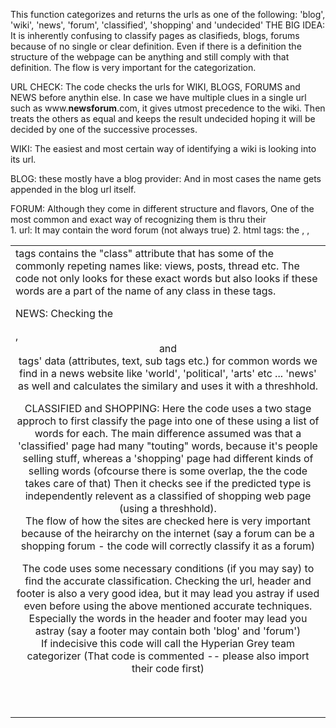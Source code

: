 This function categorizes and returns the urls as one of the following: 'blog', 'wiki', 'news', 'forum', 'classified', 'shopping' and 'undecided'
THE BIG IDEA: It is inherently confusing to classify pages as clasifieds, blogs, forums because of no single or clear definition.
Even if there is a definition the structure of the webpage can be anything and still comply with that definition.
The flow is very important for the categorization.

URL CHECK: The code checks the urls for WIKI, BLOGS, FORUMS and NEWS before anythin else. In case we have multiple clues in a single url
such as www.**newsforum**.com, it gives utmost precedence to the wiki. Then treats the others as equal and keeps the result undecided hoping it will be 
decided by one of the successive processes. 
 
WIKI: The easiest and most certain way of identifying a wiki is looking into its url.

BLOG: these mostly have a blog provider: And in most cases the name gets appended in the blog url itself.

FORUM: Although they come in different structure and flavors, One of the most common and exact way of recognizing them is thru their	
			1. url: It may contain the word forum (not always true)
			2. html tags: the <table>, <tr>, <td> tags contains the "class" attribute that has some of the commonly repeting names like: views, posts, thread etc.
			The code not only looks for these exact words but also looks if these words are a part of the name of any class in these tags.

NEWS: Checking the <nav>, <header> and <footer> tags' data (attributes, text, sub tags etc.) for common words we find in a news
		website like 'world', 'political', 'arts' etc ... 'news' as well and calculates the similary and uses it with a threshhold.

 CLASSIFIED and SHOPPING: Here the code uses a two stage approch to first classify the page into one of these using a list of words for each.
						 The main difference assumed was that a 'classified' page had many "touting" words, because it's people selling stuff,
						 whereas a 'shopping' page had different kinds of selling words (ofcourse there is some overlap, the the code takes care of that)
						 Then it checks see if the predicted type is independently relevent as a classified of shopping web page (using a threshhold).				
						 The flow of how the sites are checked here is very important because of the heirarchy on the 
						 internet (say a forum can be a shopping forum - 
						 the code will correctly classify it as a forum)		
	 
 The code uses some necessary conditions (if you may say) to find the accurate classification.
 Checking the url, header and 
 footer is also a very good	idea, but it may lead you astray if used even before using the above mentioned accurate techniques. Especially the 
 words in the header and footer may lead you astray (say a footer may contain both 'blog' and 'forum')	
 If indecisive this code will call the Hyperian Grey team categorizer (That code is commented -- please also import their code first)
